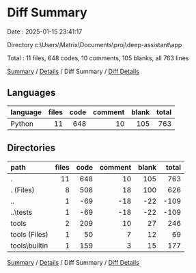 # Diff Summary

Date : 2025-01-15 23:41:17

Directory c:\\Users\\Matrix\\Documents\\proj\\deep-assistant\\app

Total : 11 files,  648 codes, 10 comments, 105 blanks, all 763 lines

[Summary](results.md) / [Details](details.md) / Diff Summary / [Diff Details](diff-details.md)

## Languages
| language | files | code | comment | blank | total |
| :--- | ---: | ---: | ---: | ---: | ---: |
| Python | 11 | 648 | 10 | 105 | 763 |

## Directories
| path | files | code | comment | blank | total |
| :--- | ---: | ---: | ---: | ---: | ---: |
| . | 11 | 648 | 10 | 105 | 763 |
| . (Files) | 8 | 508 | 18 | 100 | 626 |
| .. | 1 | -69 | -18 | -22 | -109 |
| ..\\tests | 1 | -69 | -18 | -22 | -109 |
| tools | 2 | 209 | 10 | 27 | 246 |
| tools (Files) | 1 | 50 | 7 | 12 | 69 |
| tools\\builtin | 1 | 159 | 3 | 15 | 177 |

[Summary](results.md) / [Details](details.md) / Diff Summary / [Diff Details](diff-details.md)